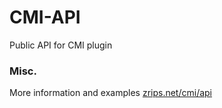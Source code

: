 # CMI-API
Public API for CMI plugin

### Misc.
More information and examples [zrips.net/cmi/api](https://www.zrips.net/cmi/api/)
